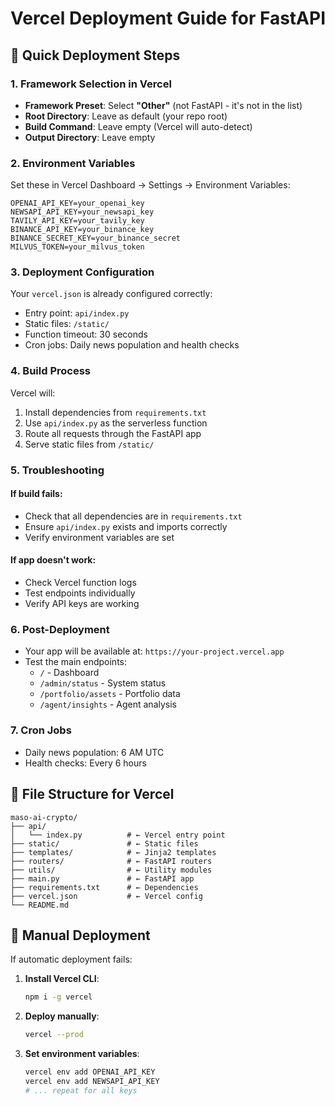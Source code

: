 # Vercel Deployment Guide for FastAPI

## 🚀 Quick Deployment Steps

### 1. **Framework Selection in Vercel**
- **Framework Preset**: Select **"Other"** (not FastAPI - it's not in the list)
- **Root Directory**: Leave as default (your repo root)
- **Build Command**: Leave empty (Vercel will auto-detect)
- **Output Directory**: Leave empty

### 2. **Environment Variables**
Set these in Vercel Dashboard → Settings → Environment Variables:

```
OPENAI_API_KEY=your_openai_key
NEWSAPI_API_KEY=your_newsapi_key
TAVILY_API_KEY=your_tavily_key
BINANCE_API_KEY=your_binance_key
BINANCE_SECRET_KEY=your_binance_secret
MILVUS_TOKEN=your_milvus_token
```

### 3. **Deployment Configuration**
Your `vercel.json` is already configured correctly:
- Entry point: `api/index.py`
- Static files: `/static/`
- Function timeout: 30 seconds
- Cron jobs: Daily news population and health checks

### 4. **Build Process**
Vercel will:
1. Install dependencies from `requirements.txt`
2. Use `api/index.py` as the serverless function
3. Route all requests through the FastAPI app
4. Serve static files from `/static/`

### 5. **Troubleshooting**

#### If build fails:
- Check that all dependencies are in `requirements.txt`
- Ensure `api/index.py` exists and imports correctly
- Verify environment variables are set

#### If app doesn't work:
- Check Vercel function logs
- Test endpoints individually
- Verify API keys are working

### 6. **Post-Deployment**
- Your app will be available at: `https://your-project.vercel.app`
- Test the main endpoints:
  - `/` - Dashboard
  - `/admin/status` - System status
  - `/portfolio/assets` - Portfolio data
  - `/agent/insights` - Agent analysis

### 7. **Cron Jobs**
- Daily news population: 6 AM UTC
- Health checks: Every 6 hours

## 📁 File Structure for Vercel
```
maso-ai-crypto/
├── api/
│   └── index.py          # ← Vercel entry point
├── static/               # ← Static files
├── templates/            # ← Jinja2 templates
├── routers/              # ← FastAPI routers
├── utils/                # ← Utility modules
├── main.py               # ← FastAPI app
├── requirements.txt      # ← Dependencies
├── vercel.json           # ← Vercel config
└── README.md
```

## 🔧 Manual Deployment
If automatic deployment fails:

1. **Install Vercel CLI**:
   ```bash
   npm i -g vercel
   ```

2. **Deploy manually**:
   ```bash
   vercel --prod
   ```

3. **Set environment variables**:
   ```bash
   vercel env add OPENAI_API_KEY
   vercel env add NEWSAPI_API_KEY
   # ... repeat for all keys
   ``` 
